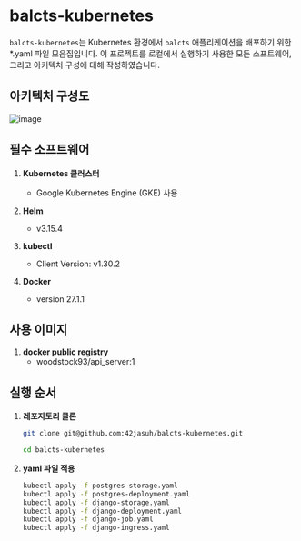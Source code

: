 # balcts-kubernetes

`balcts-kubernetes`는 Kubernetes 환경에서 `balcts` 애플리케이션을 배포하기 위한 *.yaml 파일 모음집입니다. 이 프로젝트를 로컬에서 실행하기 사용한 모든 소프트웨어, 그리고 아키텍처 구성에 대해 작성하였습니다.

## 아키텍처 구성도
  
![image](https://github.com/user-attachments/assets/c0d978c5-aae9-4ef1-a1c8-4181fea600fd)

## 필수 소프트웨어

1. **Kubernetes 클러스터**
   - Google Kubernetes Engine (GKE) 사용

2. **Helm**
   - v3.15.4

3. **kubectl**
   - Client Version: v1.30.2

4. **Docker**
   - version 27.1.1

## 사용 이미지
1. **docker public registry**
   - woodstock93/api_server:1

## 실행 순서


1. **레포지토리 클론**

    ```bash
    git clone git@github.com:42jasuh/balcts-kubernetes.git
    
    cd balcts-kubernetes
    ```

2. **yaml 파일 적용**

    ```bash
    kubectl apply -f postgres-storage.yaml
    kubectl apply -f postgres-deployment.yaml
    kubectl apply -f django-storage.yaml
    kubectl apply -f django-deployment.yaml
    kubectl apply -f django-job.yaml
    kubectl apply -f django-ingress.yaml
    ```
